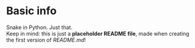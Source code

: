 # Basic info
Snake in Python. Just that.  
Keep in mind: this is just a **placeholder README file**, made when creating the first version of *README.md*!
